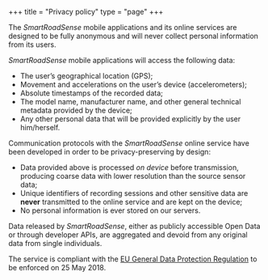 +++
title = "Privacy policy"
type = "page"
+++

<p class="lead">The <i>SmartRoadSense</i> mobile applications and its online services are designed to be fully anonymous and will never collect personal information from its users.</p>

*SmartRoadSense* mobile applications will access the following data:

* The user’s geographical location&nbsp;(GPS);
* Movement and accelerations on the user’s device&nbsp;(accelerometers);
* Absolute timestamps of the recorded data;
* The model name, manufacturer name, and other general technical metadata provided by the device;
* Any other personal data that will be provided explicitly by the user him/herself.

Communication protocols with the *SmartRoadSense* online service have been developed in order to be privacy-preserving by design:

* Data provided above is processed *on device* before transmission, producing coarse data with lower resolution than the source sensor data;
* Unique identifiers of recording sessions and other sensitive data are **never** transmitted to the online service and are kept on the device;
* No personal information is ever stored on our servers.

Data released by *SmartRoadSense*, either as publicly accessible Open Data or through developer APIs, are aggregated and devoid from any original data from single individuals.

The service is compliant with the [EU General Data Protection Regulation](https://www.eugdpr.org) to be enforced on 25&nbsp;May&nbsp;2018.
